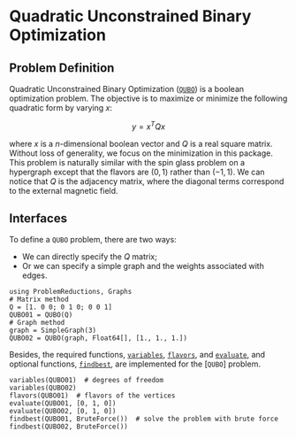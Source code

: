 # Quadratic Unconstrained Binary Optimization

## Problem Definition
Quadratic Unconstrained Binary Optimization ([`QUBO`](@ref)) is a boolean optimization problem. The objective is to maximize or minimize the following quadratic form by varying $x$:
```math
y = x^T Q x
```
where $x$ is a $n$-dimensional boolean vector and $Q$ is a real square matrix. Without loss of generality, we focus on the minimization in this package. This problem is naturally similar with the spin glass problem on a hypergraph except that the flavors are $(0, 1)$ rather than $(-1,1)$. We can notice that $Q$ is the adjacency matrix, where the diagonal terms correspond to the external magnetic field.

## Interfaces
To define a `QUBO` problem, there are two ways:
* We can directly specify the $Q$ matrix;
* Or we can specify a simple graph and the weights associated with edges.
```@repl QUBO
using ProblemReductions, Graphs
# Matrix method
Q = [1. 0 0; 0 1 0; 0 0 1]
QUBO01 = QUBO(Q)
# Graph method
graph = SimpleGraph(3)
QUBO02 = QUBO(graph, Float64[], [1., 1., 1.])
```

Besides, the required functions, [`variables`](@ref), [`flavors`](@ref), and [`evaluate`](@ref), and optional functions, [`findbest`](@ref), are implemented for the [`QUBO`] problem.
```@repl QUBO
variables(QUBO01)  # degrees of freedom
variables(QUBO02)
flavors(QUBO01)  # flavors of the vertices
evaluate(QUBO01, [0, 1, 0])
evaluate(QUBO02, [0, 1, 0]) 
findbest(QUBO01, BruteForce())  # solve the problem with brute force
findbest(QUBO02, BruteForce()) 
```